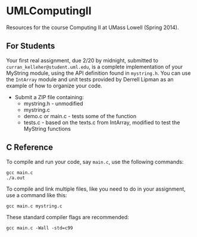 UMLComputingII
==============

Resources for the course Computing II at UMass Lowell (Spring 2014).

## For Students

Your first real assignment, due 2/20 by midnight, submitted to `curran_kelleher@student.uml.edu`, is a complete implementation of your MyString module, using the API definition found in `mystring.h`. You can use the `IntArray` module and unit tests provided by Derrell Lipman as an example of how to organize your code.

 * Submit a ZIP file containing:
   * mystring.h - unmodified
   * mystring.c
   * demo.c or main.c - tests some of the function
   * tests.c - based on the texts.c from IntArray, modified to test the MyString functions

## C Reference

To compile and run your code, say `main.c`, use the following commands:

    gcc main.c
    ./a.out

To compile and link multiple files, like you need to do in your assignment, use a command like this:

    gcc main.c mystring.c

These standard compiler flags are recommended:

    gcc main.c -Wall -std=c99
